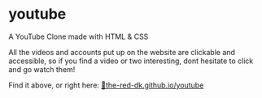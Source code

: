 # youtube
A YouTube Clone made with HTML &amp; CSS

All the videos and accounts put up on the website are clickable and accessible, so if you find a video or two interesting, dont hesitate to click and go watch them!

Find it above, or right here:
<a href = "https://www.the-red-dk.github.io/youtube">🔗the-red-dk.github.io/youtube</a>
